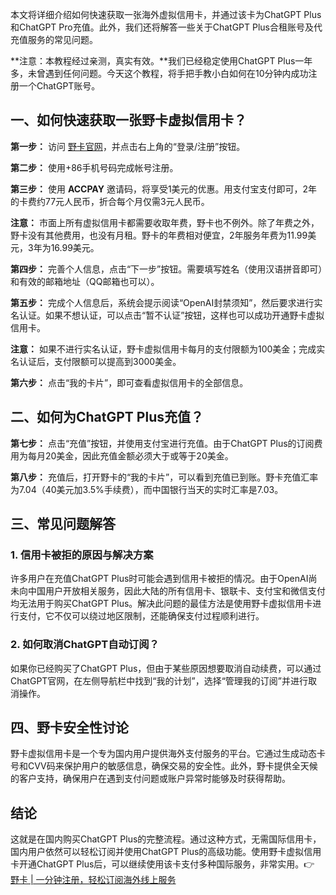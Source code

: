 本文将详细介绍如何快速获取一张海外虚拟信用卡，并通过该卡为ChatGPT Plus和ChatGPT Pro充值。此外，我们还将解答一些关于ChatGPT Plus合租账号及代充值服务的常见问题。

**注意：本教程经过亲测，真实有效。**我们已经稳定使用ChatGPT Plus一年多，未曾遇到任何问题。今天这个教程，将手把手教小白如何在10分钟内成功注册一个ChatGPT账号。

## 一、如何快速获取一张野卡虚拟信用卡？

**第一步：** 访问 [野卡官网](https://bit.ly/bewildcard)，并点击右上角的“登录/注册”按钮。

**第二步：** 使用+86手机号码完成帐号注册。

**第三步：** 使用 **ACCPAY** 邀请码，将享受1美元的优惠。用支付宝支付即可，2年的卡费约77元人民币，折合每个月仅需3元人民币。

**注意：** 市面上所有虚拟信用卡都需要收取年费，野卡也不例外。除了年费之外，野卡没有其他费用，也没有月租。野卡的年费相对便宜，2年服务年费为11.99美元，3年为16.99美元。

**第四步：** 完善个人信息，点击“下一步”按钮。需要填写姓名（使用汉语拼音即可）和有效的邮箱地址（QQ邮箱也可以）。

**第五步：** 完成个人信息后，系统会提示阅读“OpenAI封禁须知”，然后要求进行实名认证。如果不想认证，可以点击“暂不认证”按钮，这样也可以成功开通野卡虚拟信用卡。

**注意：** 如果不进行实名认证，野卡虚拟信用卡每月的支付限额为100美金；完成实名认证后，支付限额可以提高到3000美金。

**第六步：** 点击“我的卡片”，即可查看虚拟信用卡的全部信息。

## 二、如何为ChatGPT Plus充值？

**第七步：** 点击“充值”按钮，并使用支付宝进行充值。由于ChatGPT Plus的订阅费用为每月20美金，因此充值金额必须大于或等于20美金。

**第八步：** 充值后，打开野卡的“我的卡片”，可以看到充值已到账。野卡充值汇率为7.04（40美元加3.5%手续费），而中国银行当天的实时汇率是7.03。

## 三、常见问题解答

### 1. 信用卡被拒的原因与解决方案

许多用户在充值ChatGPT Plus时可能会遇到信用卡被拒的情况。由于OpenAI尚未向中国用户开放相关服务，因此大陆的所有信用卡、银联卡、支付宝和微信支付均无法用于购买ChatGPT Plus。解决此问题的最佳方法是使用野卡虚拟信用卡进行支付，它不仅可以绕过地区限制，还能确保支付过程顺利进行。

### 2. 如何取消ChatGPT自动订阅？

如果你已经购买了ChatGPT Plus，但由于某些原因想要取消自动续费，可以通过ChatGPT官网，在左侧导航栏中找到“我的计划”，选择“管理我的订阅”并进行取消操作。

## 四、野卡安全性讨论

野卡虚拟信用卡是一个专为国内用户提供海外支付服务的平台。它通过生成动态卡号和CVV码来保护用户的敏感信息，确保交易的安全性。此外，野卡提供全天候的客户支持，确保用户在遇到支付问题或账户异常时能够及时获得帮助。

## 结论

这就是在国内购买ChatGPT Plus的完整流程。通过这种方式，无需国际信用卡，国内用户依然可以轻松订阅并使用ChatGPT Plus的高级功能。使用野卡虚拟信用卡开通ChatGPT Plus后，可以继续使用该卡支付多种国际服务，非常实用。👉 [野卡 | 一分钟注册，轻松订阅海外线上服务](https://bit.ly/bewildcard)